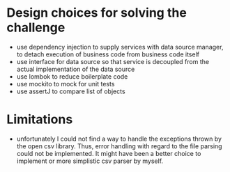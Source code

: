 # Design choices for solving the challenge

* use dependency injection to supply services with data source manager, to detach execution of business code from business code itself 
* use interface for data source so that service is decoupled from the actual implementation of the data source
* use lombok to reduce boilerplate code
* use mockito to mock for unit tests
* use assertJ to compare list of objects

# Limitations
* unfortunately I could not find a way to handle the exceptions thrown by the open csv library. Thus, error 
handling with regard to the file parsing could not be implemented. It might have been a better choice
to implement or more simplistic csv parser by myself.